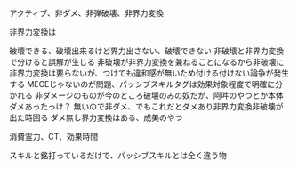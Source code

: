 アクティブ、非ダメ、非弾破壊、非界力変換

非界力変換は

破壊できる、破壊出来るけど界力出さない、破壊できない
非破壊と非界力変換で分けると誤解が生じる
	非破壊が非界力変換を兼ねることになるから非破壊に非界力変換は要らないが、つけても違和感が無いため付ける付けない論争が発生する
	MECEじゃないのが問題、パッシブスキルタグは効果対象程度で明確に分かれる
非ダメージのものが今のところ破壊のみの奴だが、阿吽のやつとか本体ダメあったっけ？
	無いので非ダメ、でもこれだとダメあり非界力変換非破壊が出た時困る
	ダメ無し界力変換はある、成美のやつ

消費霊力、CT、効果時間

スキルと銘打っているだけで、パッシブスキルとは全く違う物
